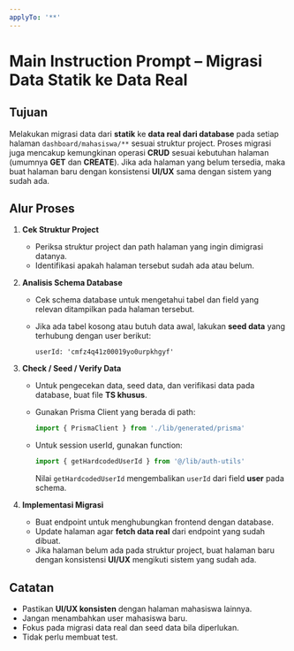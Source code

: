 ```yaml
---
applyTo: '**'
---
```


# Main Instruction Prompt – Migrasi Data Statik ke Data Real

## Tujuan

Melakukan migrasi data dari **statik** ke **data real dari database** pada setiap halaman `dashboard/mahasiswa/**` sesuai struktur project. Proses migrasi juga mencakup kemungkinan operasi **CRUD** sesuai kebutuhan halaman (umumnya **GET** dan **CREATE**). Jika ada halaman yang belum tersedia, maka buat halaman baru dengan konsistensi **UI/UX** sama dengan sistem yang sudah ada.

## Alur Proses

1. **Cek Struktur Project**

   * Periksa struktur project dan path halaman yang ingin dimigrasi datanya.
   * Identifikasi apakah halaman tersebut sudah ada atau belum.

2. **Analisis Schema Database**

   * Cek schema database untuk mengetahui tabel dan field yang relevan ditampilkan pada halaman tersebut.
   * Jika ada tabel kosong atau butuh data awal, lakukan **seed data** yang terhubung dengan user berikut:

     ```
     userId: 'cmfz4q41z00019yo0urpkhgyf'
     ```

3. **Check / Seed / Verify Data**

   * Untuk pengecekan data, seed data, dan verifikasi data pada database, buat file **TS khusus**.
   * Gunakan Prisma Client yang berada di path:

     ```ts
     import { PrismaClient } from './lib/generated/prisma'
     ```
   * Untuk session userId, gunakan function:

     ```ts
     import { getHardcodedUserId } from '@/lib/auth-utils'
     ```

     Nilai `getHardcodedUserId` mengembalikan `userId` dari field **user** pada schema.

4. **Implementasi Migrasi**

   * Buat endpoint untuk menghubungkan frontend dengan database.
   * Update halaman agar **fetch data real** dari endpoint yang sudah dibuat.
   * Jika halaman belum ada pada struktur project, buat halaman baru dengan konsistensi **UI/UX** mengikuti sistem yang sudah ada.

## Catatan

* Pastikan **UI/UX konsisten** dengan halaman mahasiswa lainnya.
* Jangan menambahkan user mahasiswa baru.
* Fokus pada migrasi data real dan seed data bila diperlukan.
* Tidak perlu membuat test.
